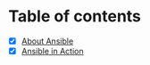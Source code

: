 # Table of contents

- [x] [About Ansible](about-ansible.md)
- [x] [Ansible in Action](ansible-in-action.md)